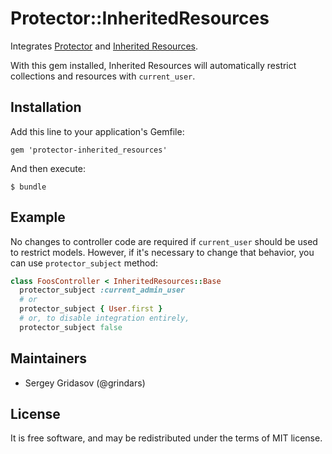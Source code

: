 # Protector::InheritedResources

Integrates [Protector](https://github.com/inossidabile/protector) and [Inherited Resources](https://github.com/josevalim/inherited_resources.git).

With this gem installed, Inherited Resources will automatically restrict collections and resources with `current_user`.

## Installation

Add this line to your application's Gemfile:

    gem 'protector-inherited_resources'

And then execute:

    $ bundle

## Example

No changes to controller code are required if `current_user` should be used to restrict models. However, if it's necessary to change that behavior, you can use `protector_subject` method:

```ruby
class FoosController < InheritedResources::Base
  protector_subject :current_admin_user
  # or
  protector_subject { User.first }
  # or, to disable integration entirely,
  protector_subject false
```

## Maintainers

* Sergey Gridasov (@grindars)

## License

It is free software, and may be redistributed under the terms of MIT license.
